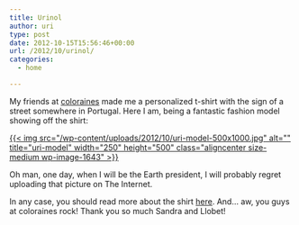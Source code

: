 ```yaml
---
title: Urinol
author: uri
type: post
date: 2012-10-15T15:56:46+00:00
url: /2012/10/urinol/
categories:
  - home

---
```

My friends at <a href="http://coloraines.com/" target="_blank">coloraines</a> made me a personalized t-shirt with the sign of a street somewhere in Portugal. Here I am, being a fantastic fashion model showing off the shirt:

[{{< img src="/wp-content/uploads/2012/10/uri-model-500x1000.jpg" alt="" title="uri-model" width="250" height="500" class="aligncenter size-medium wp-image-1643" >}}][1]

Oh man, one day, when I will be the Earth president, I will probably regret uploading that picture on The Internet.

In any case, you should read more about the shirt <a href="http://coloraines.com/Blog/samarreta-urinol-oriol-nieto/" target="_blank">here</a>. And&#8230; aw, you guys at coloraines rock! Thank you so much Sandra and Llobet!

 [1]: /wp-content/uploads/2012/10/uri-model.jpg